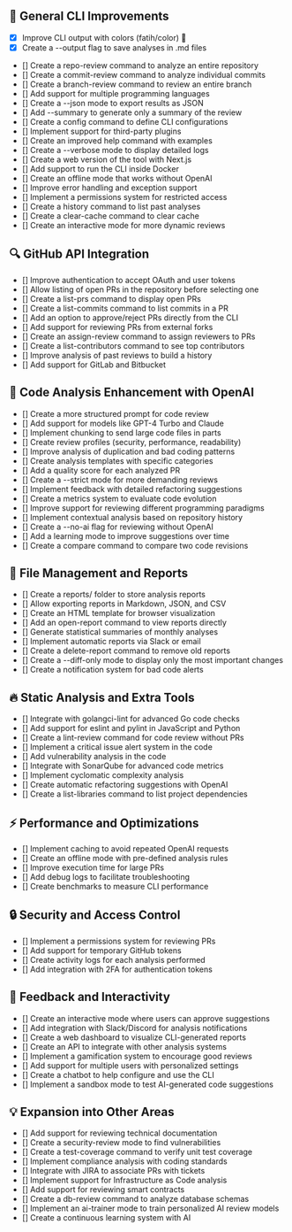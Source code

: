 ## 🔹 General CLI Improvements

* [x] Improve CLI output with colors (fatih/color) 🎨
* [x] Create a --output flag to save analyses in .md files
* [] Create a repo-review command to analyze an entire repository
* [] Create a commit-review command to analyze individual commits
* [] Create a branch-review command to review an entire branch
* [] Add support for multiple programming languages
* [] Create a --json mode to export results as JSON
* [] Add --summary to generate only a summary of the review
* [] Create a config command to define CLI configurations
* [] Implement support for third-party plugins
* [] Create an improved help command with examples
* [] Create a --verbose mode to display detailed logs
* [] Create a web version of the tool with Next.js
* [] Add support to run the CLI inside Docker
* [] Create an offline mode that works without OpenAI
* [] Improve error handling and exception support
* [] Implement a permissions system for restricted access
* [] Create a history command to list past analyses
* [] Create a clear-cache command to clear cache
* [] Create an interactive mode for more dynamic reviews

## 🔍 GitHub API Integration

* [] Improve authentication to accept OAuth and user tokens
* [] Allow listing of open PRs in the repository before selecting one
* [] Create a list-prs command to display open PRs
* [] Create a list-commits command to list commits in a PR
* [] Add an option to approve/reject PRs directly from the CLI
* [] Add support for reviewing PRs from external forks
* [] Create an assign-review command to assign reviewers to PRs
* [] Create a list-contributors command to see top contributors
* [] Improve analysis of past reviews to build a history
* [] Add support for GitLab and Bitbucket

## 🤖 Code Analysis Enhancement with OpenAI

* [] Create a more structured prompt for code review
* [] Add support for models like GPT-4 Turbo and Claude
* [] Implement chunking to send large code files in parts
* [] Create review profiles (security, performance, readability)
* [] Improve analysis of duplication and bad coding patterns
* [] Create analysis templates with specific categories
* [] Add a quality score for each analyzed PR
* [] Create a --strict mode for more demanding reviews
* [] Implement feedback with detailed refactoring suggestions
* [] Create a metrics system to evaluate code evolution
* [] Improve support for reviewing different programming paradigms
* [] Implement contextual analysis based on repository history
* [] Create a --no-ai flag for reviewing without OpenAI
* [] Add a learning mode to improve suggestions over time
* [] Create a compare command to compare two code revisions

## 📂 File Management and Reports

* [] Create a reports/ folder to store analysis reports
* [] Allow exporting reports in Markdown, JSON, and CSV
* [] Create an HTML template for browser visualization
* [] Add an open-report command to view reports directly
* [] Generate statistical summaries of monthly analyses
* [] Implement automatic reports via Slack or email
* [] Create a delete-report command to remove old reports
* [] Create a --diff-only mode to display only the most important changes
* [] Create a notification system for bad code alerts

## 🔥 Static Analysis and Extra Tools

* [] Integrate with golangci-lint for advanced Go code checks
* [] Add support for eslint and pylint in JavaScript and Python
* [] Create a lint-review command for code review without PRs
* [] Implement a critical issue alert system in the code
* [] Add vulnerability analysis in the code
* [] Integrate with SonarQube for advanced code metrics
* [] Implement cyclomatic complexity analysis
* [] Create automatic refactoring suggestions with OpenAI
* [] Create a list-libraries command to list project dependencies

## ⚡ Performance and Optimizations

* [] Implement caching to avoid repeated OpenAI requests
* [] Create an offline mode with pre-defined analysis rules
* [] Improve execution time for large PRs
* [] Add debug logs to facilitate troubleshooting
* [] Create benchmarks to measure CLI performance

## 🔒 Security and Access Control

* [] Implement a permissions system for reviewing PRs
* [] Add support for temporary GitHub tokens
* [] Create activity logs for each analysis performed
* [] Add integration with 2FA for authentication tokens

## 📢 Feedback and Interactivity

* [] Create an interactive mode where users can approve suggestions
* [] Add integration with Slack/Discord for analysis notifications
* [] Create a web dashboard to visualize CLI-generated reports
* [] Create an API to integrate with other analysis systems
* [] Implement a gamification system to encourage good reviews
* [] Add support for multiple users with personalized settings
* [] Create a chatbot to help configure and use the CLI
* [] Implement a sandbox mode to test AI-generated code suggestions

## 💡 Expansion into Other Areas

* [] Add support for reviewing technical documentation
* [] Create a security-review mode to find vulnerabilities
* [] Create a test-coverage command to verify unit test coverage
* [] Implement compliance analysis with coding standards
* [] Integrate with JIRA to associate PRs with tickets
* [] Implement support for Infrastructure as Code analysis
* [] Add support for reviewing smart contracts
* [] Create a db-review command to analyze database schemas
* [] Implement an ai-trainer mode to train personalized AI review models
* [] Create a continuous learning system with AI